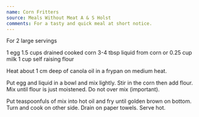 ```yaml
---
name: Corn Fritters
source: Meals Without Meat A & S Holst
comments: For a tasty and quick meal at short notice.
---
```


For 2 large servings

1 egg
1.5 cups drained cooked corn
3-4 tbsp liquid from corn or 0.25 cup milk
1 cup self raising flour

Heat about 1 cm deep of canola oil in a frypan on medium heat.

Put egg and liquid in a bowl and mix lightly.  Stir in the corn then add flour. Mix until flour is just moistened. Do not over mix (important).

Put teaspoonfuls of mix into hot oil and fry until golden brown on bottom.  Turn and cook on other side.  Drain on paper towels.  Serve hot.

